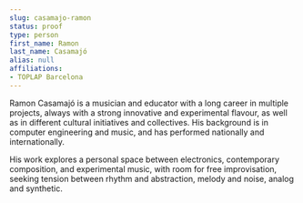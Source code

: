 ```yaml
---
slug: casamajo-ramon
status: proof
type: person
first_name: Ramon
last_name: Casamajó
alias: null
affiliations:
- TOPLAP Barcelona
---
```


Ramon Casamajó is a musician and educator with a long career in multiple projects,
always with a strong innovative and experimental flavour, as well as in different cultural
initiatives and collectives. His background is in computer engineering and music, and
has performed nationally and internationally.

His work explores a personal space between electronics, contemporary composition,
and experimental music, with room for free improvisation, seeking tension between
rhythm and abstraction, melody and noise, analog and synthetic.

